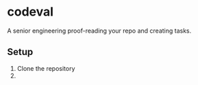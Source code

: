 # codeval
A senior engineering proof-reading your repo and creating tasks.

## Setup

1. Clone the repository
2. 

